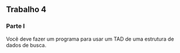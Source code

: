 ## Trabalho 4

### Parte I

Você deve fazer um programa para usar um TAD de uma estrutura de dados de busca.
